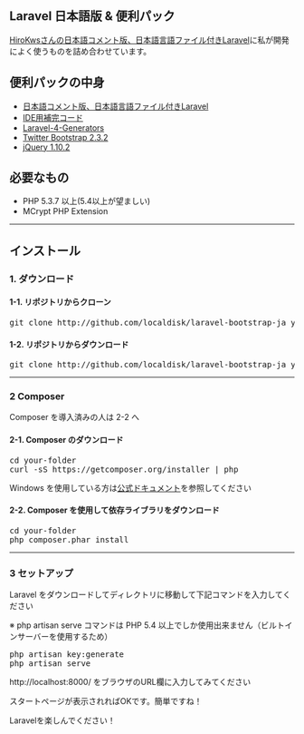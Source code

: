 ## Laravel 日本語版 & 便利パック

[HiroKwsさんの日本語コメント版、日本語言語ファイル付きLaravel](https://github.com/HiroKws/laravel)に私が開発によく使うものを詰め合わせています。

## 便利パックの中身

* [日本語コメント版、日本語言語ファイル付きLaravel](https://github.com/HiroKws/laravel)
* [IDE用補完コード](https://github.com/barryvdh/laravel-ide-helper)
* [Laravel-4-Generators](https://github.com/JeffreyWay/Laravel-4-Generators)
* [Twitter Bootstrap 2.3.2](http://twitter.github.io/bootstrap/)
* [jQuery 1.10.2](http://jquery.com)

## 必要なもの
* PHP 5.3.7 以上(5.4以上が望ましい)
* MCrypt PHP Extension

-----

## インストール

### 1. ダウンロード

#### 1-1. リポジトリからクローン

<pre>
git clone http://github.com/localdisk/laravel-bootstrap-ja your-folder
</pre>

#### 1-2. リポジトリからダウンロード

<pre>
git clone http://github.com/localdisk/laravel-bootstrap-ja your-folder
</pre>

-----

### 2 Composer 

Composer を導入済みの人は 2-2 へ

#### 2-1. Composer のダウンロード

<pre>
cd your-folder
curl -sS https://getcomposer.org/installer | php
</pre>

Windows を使用している方は[公式ドキュメント](http://getcomposer.org/doc/00-intro.md)を参照してください

#### 2-2. Composer を使用して依存ライブラリをダウンロード

<pre>
cd your-folder
php composer.phar install
</pre>

-----

### 3 セットアップ

Laravel をダウンロードしてディレクトリに移動して下記コマンドを入力してください

※ php artisan serve コマンドは PHP 5.4 以上でしか使用出来ません（ビルトインサーバーを使用するため）

<pre>
php artisan key:generate
php artisan serve
</pre>

http://localhost:8000/ をブラウザのURL欄に入力してみてください

スタートページが表示されればOKです。簡単ですね！

Laravelを楽しんでください！

